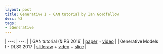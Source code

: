 ```yaml
---
layout: post
title: Generative I - GAN tutorial by Ian Goodfellow
desc: W2
tags:
- 5Generative
---
```


| ---: | ---: |
| GAN tutorial (NIPS 2016) | [paper](https://arxiv.org/abs/1701.00160) + [video](https://www.youtube.com/watch?v=AJVyzd0rqdc) |
| Generative Models I - DLSS 2017 | [slideraw](https://drive.google.com/file/d/0ByUKRdiCDK7-bTgxTGoxYjQ4NW8/view) + [video](http://videolectures.net/deeplearning2017_goodfellow_generative_models/) + [slide](http://videolectures.net/site/normal_dl/tag=1129751/deeplearning2017_goodfellow_generative_models_01.pdf) |
